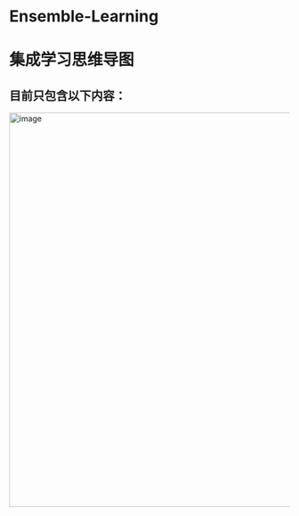 # Ensemble-Learning
# 集成学习思维导图

## 目前只包含以下内容：
<img width="708" alt="image" src="https://user-images.githubusercontent.com/10993415/227954802-1de2cefd-6e13-4ff4-9320-2c48797b8c84.png">
